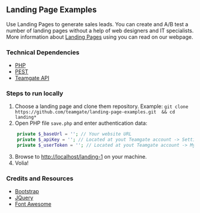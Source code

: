 ## Landing Page Examples

Use Landing Pages to generate sales leads. You can create and A/B test a number of landing pages without a help of web designers and IT specialists. More information about [Landing Pages](https://www.teamgate.com/features/landing-pages) using you can read on our webpage.

### Technical Dependencies

- [PHP](http://www.php.net)
- [PEST](https://github.com/pest-parser/pest)
- [Teamgate API](http://docs.teamgate.com/v4/reference)

### Steps to run locally

1. Choose a landing page and clone them repository. Example: `git clone https://github.com/teamgate/landing-page-examples.git  && cd landing*`
2. Open PHP file `save.php` and enter authentication data:
```php
    private $_baseUrl = ''; // Your website URL
    private $_apiKey = ''; // Located at yout Teamgate account -> Settings -> Additional features -> External Apps
    private $_userToken = ''; // Located at yout Teamgate account -> My profile -> Integrations -> API access
```
3. Browse to [http://localhost/landing-1](http://localhost/landing-1) on your machine.
4. Volia!

### Credits and Resources

- [Bootstrap](http://getbootstrap.com)
- [JQuery](http://jquery.com)
- [Font Awesome](http://fontawesome.io/)
